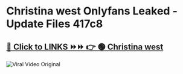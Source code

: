 
 # Christina west Onlyfans Leaked - Update Files 417c8

## <h2><a href="https://clipsfans.com/Christina_west&ref=git">🔗 Click to LINKS ⏩⏩ 👉 🟢 Christina west </a></h2>

<a href="https://clipsfans.com/Christina_west&ref=git" rel="nofollow" data-target="animated-image.originalLink"><img src="https://i.ibb.co.com/xMMVF88/686577567.gif" alt="Viral Video Original" style="max-width: 100%; display: inline-block;" data-target="animated-image.originalImage"></a>

